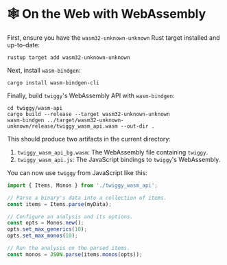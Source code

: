 # 🕸 On the Web with WebAssembly

First, ensure you have the `wasm32-unknown-unknown` Rust target installed and
up-to-date:

```
rustup target add wasm32-unknown-unknown
```

Next, install `wasm-bindgen`:

```
cargo install wasm-bindgen-cli
```

Finally, build `twiggy`'s WebAssembly API with `wasm-bindgen`:

```
cd twiggy/wasm-api
cargo build --release --target wasm32-unknown-unknown
wasm-bindgen ../target/wasm32-unknown-unknown/release/twiggy_wasm_api.wasm --out-dir .
```

This should produce two artifacts in the current directory:

1. `twiggy_wasm_api_bg.wasm`: The WebAssembly file containing `twiggy`.
2. `twiggy_wasm_api.js`: The JavaScript bindings to `twiggy`'s WebAssembly.

You can now use `twiggy` from JavaScript like this:

```js
import { Items, Monos } from './twiggy_wasm_api';

// Parse a binary's data into a collection of items.
const items = Items.parse(myData);

// Configure an analysis and its options.
const opts = Monos.new();
opts.set_max_generics(10);
opts.set_max_monos(10);

// Run the analysis on the parsed items.
const monos = JSON.parse(items.monos(opts));
```
